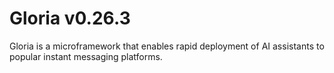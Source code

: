 # Gloria v0.26.3

Gloria is a microframework that enables rapid deployment of AI assistants to popular instant messaging platforms.

